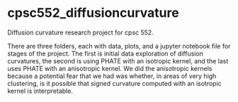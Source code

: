 # cpsc552_diffusioncurvature
Diffusion curvature research project for cpsc 552.

There are three folders, each with data, plots, and a jupyter notebook file for stages of the project. The first is initial data exploration of diffusion curvatures, the second is using PHATE with an isotropic kernel, and the last uses PHATE with an anisotropic kernel. We did the anisotropic kernels because a potential fear that we had was whether, in areas of very high clustering, is it possible that signed curvature computed with an isotropic kernel is interpretable.
